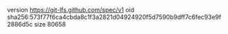 version https://git-lfs.github.com/spec/v1
oid sha256:573f77f6ca4cbda8c1f3a2821d04924920f5d7590b9dff7c6fec93e9f2886d5c
size 80658
